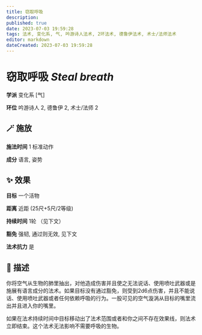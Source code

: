 ```yaml
---
title: 窃取呼吸
description: 
published: true
date: 2023-07-03 19:59:28
tags: 法术, 变化系, 气, 吟游诗人法术, 2环法术, 德鲁伊法术, 术士/法师法术
editor: markdown
dateCreated: 2023-07-03 19:59:28
---
```


# **窃取呼吸** *Steal breath*

**学派** 变化系 \[气\] 

**环位** 吟游诗人 2, 德鲁伊 2, 术士/法师 2

## 🪄 施放

**施法时间** 1 标准动作

**成分** 语言, 姿势

## ✨ 效果 

**目标** 一个活物 

**距离** 近距 (25尺+5尺/2等级)  

**持续时间** 1轮 （见下文） 

**豁免** 强韧, 通过则无效, 见下文

**法术抗力** 是

## 📖 描述

你将空气从生物的肺里抽出，对他造成伤害并且使之无法说话、使用喷吐武器或是施展有语言成分的法术。如果目标没有通过豁免，则受到2d6点伤害，并且不能说话、使用喷吐武器或者任何依赖呼吸的行为。一股可见的空气漩涡从目标的嘴里流出并且进入你的嘴里。

如果在法术持续时间中目标移动出了法术范围或者和你之间不存在效果线，则法术立即结束。这个法术无法影响不需要呼吸的生物。
    